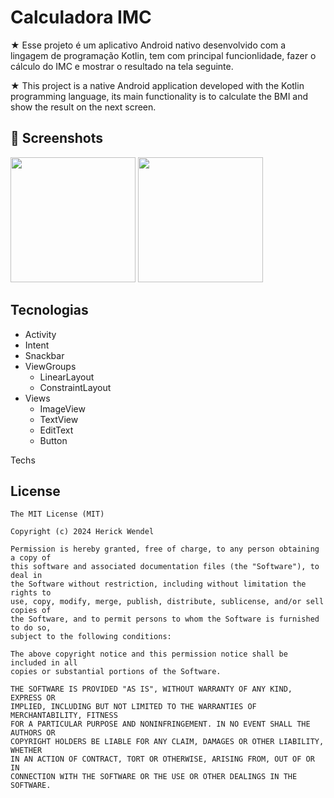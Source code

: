 # Calculadora IMC
★ Esse projeto é um aplicativo Android nativo desenvolvido com a lingagem de programação Kotlin, tem com principal funcionlidade, fazer o cálculo do IMC e mostrar o resultado na tela seguinte.

★ This project is a native Android application developed with the Kotlin programming language, its main functionality is to calculate the BMI and show the result on the next screen.

## :camera_flash: Screenshots
<!-- You can add more screenshots here if you like -->
<img src="https://github.com/user-attachments/assets/c4c5effd-9fc7-43c4-bd58-7291312bf3b6" width=200/> 
<img src="https://github.com/user-attachments/assets/26d8ff3f-208f-4ca1-b0b9-226ebd4ebb84" width=200/>


## Tecnologias
 - Activity
 - Intent
 - Snackbar
 - ViewGroups
   - LinearLayout
   - ConstraintLayout
-  Views
   - ImageView
   - TextView
   - EditText
   - Button

Techs


## License
```
The MIT License (MIT)

Copyright (c) 2024 Herick Wendel

Permission is hereby granted, free of charge, to any person obtaining a copy of
this software and associated documentation files (the "Software"), to deal in
the Software without restriction, including without limitation the rights to
use, copy, modify, merge, publish, distribute, sublicense, and/or sell copies of
the Software, and to permit persons to whom the Software is furnished to do so,
subject to the following conditions:

The above copyright notice and this permission notice shall be included in all
copies or substantial portions of the Software.

THE SOFTWARE IS PROVIDED "AS IS", WITHOUT WARRANTY OF ANY KIND, EXPRESS OR
IMPLIED, INCLUDING BUT NOT LIMITED TO THE WARRANTIES OF MERCHANTABILITY, FITNESS
FOR A PARTICULAR PURPOSE AND NONINFRINGEMENT. IN NO EVENT SHALL THE AUTHORS OR
COPYRIGHT HOLDERS BE LIABLE FOR ANY CLAIM, DAMAGES OR OTHER LIABILITY, WHETHER
IN AN ACTION OF CONTRACT, TORT OR OTHERWISE, ARISING FROM, OUT OF OR IN
CONNECTION WITH THE SOFTWARE OR THE USE OR OTHER DEALINGS IN THE SOFTWARE.
```
